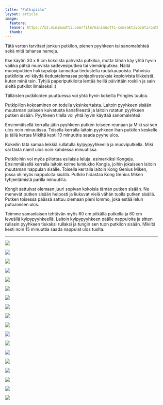 ```yaml
---
title: "Putkipiilo"
layout: article
image:
  feature:
  teaser: https://b2.minimuutti.com/file/minimuutti-com/aktivointi/putkipiilo/DSC37492-245px.jpg
  thumb:
---
```


Tätä varten tarvitset jonkun putkilon, pienen pyyhkeen tai sanomalehteä sekä mitä tahansa nameja.

Itse käytin 30 x 8 cm kokoista pahvista putkiloa, mutta tähän käy yhtä hyvin vaikka pätkä muovista sadevesiputkea tai viemäriputkea. Näitä muoviputkien hukkapaloja kannattaa tiedustella rautakaupoista. Pahvisia putkiloita voi käydä tiedustelemassa pohjapiirustuksia kopioivista liikkeistä, kuten minä tein. Tyhjiä paperiputkiloita lentää heillä päivittäin roskiin ja sain sieltä putkilot ilmaiseksi :)

Tälläisten putkiloiden puuttuessa voi yhtä hyvin kokeilla Pringles tuubia.

Putkipiilon kokoaminen on todella yksinkertaista. Laitoin pyyhkeen sisään muutaman palasen kuivatusta kanafileestä ja laitoin rutatun pyyhkeen putken sisään. Pyyhkeen tilalla voi yhtä hyvin käyttää sanomalehteä. 

Ensimmäisellä kerralla jätin pyyhkeen putken toiseen reunaan ja Miki sai sen ulos noin minuutissa. Toisella kerralla laitoin pyyhkeen ihan putkilon keskelle ja tällä kertaa Mikiltä kesti 10 minuuttia saada pyyhe ulos.

Kokeilin tätä samaa leikkiä rullatulla kylpypyyhkeellä ja muoviputkella. Miki sai tästä namit ulos noin kahdessa minuutissa.

Putkiloihin voi myös piilottaa esilaisia leluja, esimerkiksi Kongeja. Ensimmäisellä kerralla laitoin kolme lumiukko Kongia, joihin jokaiseen laitoin muutaman nappulan sisälle. Toisella kerralla laitoin Kong Genius Miken, jossa oli myös nappuloita sisällä. Putkilo hidastaa Kong Genius Miken tyhjentämistä parilla minuutilla.

Kongit sattuivat olemaan juuri sopivan kokoisia tämän putken sisään. Ne menevät putken sisään helposti ja liukuvat vielä vähän tuolla putken sisällä. Putken toisessa päässä sattuu olemaan pieni lommo, joka estää lelun putoamisen ulos.

Teimme samanlaisen tehtävän myös 60 cm pitkällä putkella ja 60 cm leveällä kylpypyyhkeellä. Laitoin kylpypyyhkeen päälle nappuloita ja sitten rullasin pyyhkeen tiukaksi rullaksi ja tungin sen tuon putkilon sisään. Mikiltä kesti noin 15 minuuttia saada nappulat ulos tuolta.

---

![](https://b2.minimuutti.com/file/minimuutti-com/aktivointi/putkipiilo/DSC37492-800px.jpg)

![](https://b2.minimuutti.com/file/minimuutti-com/aktivointi/putkipiilo/DSC37386-800px.jpg)

![](https://b2.minimuutti.com/file/minimuutti-com/aktivointi/putkipiilo/DSC37474-800px.jpg)

![](https://b2.minimuutti.com/file/minimuutti-com/aktivointi/putkipiilo/DSC37439-800px.jpg)

![](https://b2.minimuutti.com/file/minimuutti-com/aktivointi/putkipiilo/DSC37484-800px.jpg)

![](https://b2.minimuutti.com/file/minimuutti-com/aktivointi/putkipiilo/DSC37631-800px.jpg)

![](https://b2.minimuutti.com/file/minimuutti-com/aktivointi/putkipiilo/DSC42999-800px.jpg)

![](https://b2.minimuutti.com/file/minimuutti-com/aktivointi/putkipiilo/DSC43028-800px.jpg)

![](https://b2.minimuutti.com/file/minimuutti-com/aktivointi/putkipiilo/DSC43057-800px.jpg)

![](https://b2.minimuutti.com/file/minimuutti-com/aktivointi/putkipiilo/DSC46277-800px.jpg)

![](https://b2.minimuutti.com/file/minimuutti-com/aktivointi/putkipiilo/DSC47917-800px.jpg)

![](https://b2.minimuutti.com/file/minimuutti-com/aktivointi/putkipiilo/DSC47921-800px.jpg)

![](https://b2.minimuutti.com/file/minimuutti-com/aktivointi/putkipiilo/DSC47941-800px.jpg)

![](https://b2.minimuutti.com/file/minimuutti-com/aktivointi/putkipiilo/DSC47952-800px.jpg)

![](https://b2.minimuutti.com/file/minimuutti-com/aktivointi/putkipiilo/DSC51455-800px.jpg)

![](https://b2.minimuutti.com/file/minimuutti-com/aktivointi/putkipiilo/DSC51482-800px.jpg)

![](https://b2.minimuutti.com/file/minimuutti-com/aktivointi/putkipiilo/DSC51541-800px.jpg)

![](https://b2.minimuutti.com/file/minimuutti-com/aktivointi/putkipiilo/DSC51752-800px.jpg)
